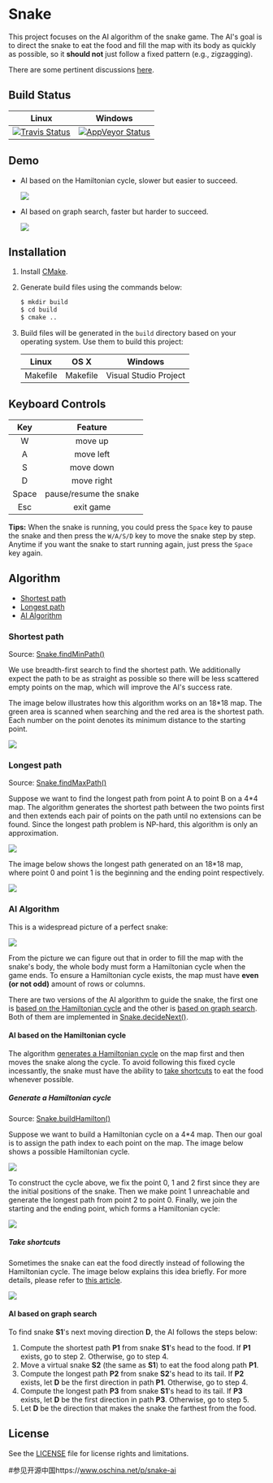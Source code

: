 # Snake

This project focuses on the AI algorithm of the snake game. The AI's goal is to direct the snake to eat the food and fill the map with its body as quickly as possible, so it **should not** just follow a fixed pattern (e.g., zigzagging).

There are some pertinent discussions [here](https://www.reddit.com/r/programming/comments/5ly972/ai_algorithm_of_snake_game_share_opinions_if_you/).

## Build Status

| Linux | Windows |
|:-----:|:-------:|
|[![Travis Status](https://travis-ci.org/stevennl/Snake.svg?branch=master)](https://travis-ci.org/stevennl/Snake)|[![AppVeyor Status](https://ci.appveyor.com/api/projects/status/4ieqm8mffik9tks7/branch/master?svg=true)](https://ci.appveyor.com/project/stevennl/snake/branch/master)|

## Demo

- AI based on the Hamiltonian cycle, slower but easier to succeed.

    ![](./img/demo_AI_Hamilton.gif)

- AI based on graph search, faster but harder to succeed.

    ![](./img/demo_AI_search.gif)

## Installation

1. Install [CMake](https://cmake.org/download/).

2. Generate build files using the commands below:

    ```bash
    $ mkdir build
    $ cd build
    $ cmake ..
    ```

3. Build files will be generated in the `build` directory based on your operating system. Use them to build this project:

    | Linux | OS X | Windows |
    |:-----:|:----:|:-------:|
    |Makefile|Makefile|Visual Studio Project|

## Keyboard Controls

| Key | Feature |
|:---:|:-------:|
|W|move up|
|A|move left|
|S|move down|
|D|move right|
|Space|pause/resume the snake|
|Esc|exit game|

**Tips:** When the snake is running, you could press the `Space` key to pause the snake and then press the `W/A/S/D` key to move the snake step by step. Anytime if you want the snake to start running again, just press the `Space` key again.

## Algorithm

- [Shortest path](#shortest-path)
- [Longest path](#longest-path)
- [AI Algorithm](#ai-algorithm)

### Shortest path

Source: [Snake.findMinPath()](./src/model/Snake.cpp#L241)

We use breadth-first search to find the shortest path. We additionally expect the path to be as straight as possible so there will be less scattered empty points on the map, which will improve the AI's success rate.

The image below illustrates how this algorithm works on an 18*18 map. The green area is scanned when searching and the red area is the shortest path. Each number on the point denotes its minimum distance to the starting point.

![](./img/demo_shortest.gif)

### Longest path

Source: [Snake.findMaxPath()](./src/model/Snake.cpp#L285)

Suppose we want to find the longest path from point A to point B on a 4*4 map. The algorithm generates the shortest path between the two points first and then extends each pair of points on the path until no extensions can be found. Since the longest path problem is NP-hard, this algorithm is only an approximation.

![](./img/build_longest.png)

The image below shows the longest path generated on an 18*18 map, where point 0 and point 1 is the beginning and the ending point respectively.
    
![](img/demo_longest.gif)

### AI Algorithm

This is a widespread picture of a perfect snake:

![](./img/demo_AI_perfect.gif)

From the picture we can figure out that in order to fill the map with the snake's body, the whole body must form a Hamiltonian cycle when the game ends. To ensure a Hamiltonian cycle exists, the map must have **even (or not odd)** amount of rows or columns.

There are two versions of the AI algorithm to guide the snake, the first one is [based on the Hamiltonian cycle](#ai-based-on-the-hamiltonian-cycle) and the other is [based on graph search](#ai-based-on-graph-search). Both of them are implemented in [Snake.decideNext()](./src/model/Snake.cpp#L115).

#### AI based on the Hamiltonian cycle

The algorithm [generates a Hamiltonian cycle](#generate-a-hamiltonian-cycle) on the map first and then moves the snake along the cycle. To avoid following this fixed cycle incessantly, the snake must have the ability to [take shortcuts](#take-shortcuts) to eat the food whenever possible.

##### Generate a Hamiltonian cycle

Source: [Snake.buildHamilton()](./src/model/Snake.cpp#L395)

Suppose we want to build a Hamiltonian cycle on a 4*4 map. Then our goal is to assign the path index to each point on the map. The image below shows a possible Hamiltonian cycle.

![](./img/Hamilton.png)

To construct the cycle above, we fix the point 0, 1 and 2 first since they are the initial positions of the snake. Then we make point 1 unreachable and generate the longest path from point 2 to point 0. Finally, we join the starting and the ending point, which forms a Hamiltonian cycle:

![](./img/build_Hamilton.png)

##### Take shortcuts

Sometimes the snake can eat the food directly instead of following the Hamiltonian cycle. The image below explains this idea briefly. For more details, please refer to [this article](https://johnflux.com/2015/05/02/nokia-6110-part-3-algorithms/).

![](./img/take_shortcuts.png)

#### AI based on graph search

To find snake **S1**'s next moving direction **D**, the AI follows the steps below:

1. Compute the shortest path **P1** from snake **S1**'s head to the food. If **P1** exists, go to step 2. Otherwise, go to step 4.
2. Move a virtual snake **S2** (the same as **S1**) to eat the food along path **P1**.
3. Compute the longest path **P2** from snake **S2**'s head to its tail. If **P2** exists, let **D** be the first direction in path **P1**. Otherwise, go to step 4.
4. Compute the longest path **P3** from snake **S1**'s head to its tail. If **P3** exists, let **D** be the first direction in path **P3**. Otherwise, go to step 5.
5. Let **D** be the direction that makes the snake the farthest from the food.

## License

See the [LICENSE](./LICENSE) file for license rights and limitations.

#参见开源中国https://www.oschina.net/p/snake-ai

